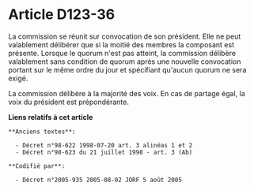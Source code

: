 # Article D123-36

La commission se réunit sur convocation de son président. Elle ne peut valablement délibérer que si la moitié des membres la
composant est présente. Lorsque le quorum n'est pas atteint, la commission délibère valablement sans condition de quorum
après une nouvelle convocation portant sur le même ordre du jour et spécifiant qu'aucun quorum ne sera exigé.

La commission délibère à la majorité des voix. En cas de partage égal, la voix du président est prépondérante.

**Liens relatifs à cet article**

	**Anciens textes**:

	  - Décret n°98-622 1998-07-20 art. 3 alinéas 1 et 2
	  - Décret n°98-623 du 21 juillet 1998 - art. 3 (Ab)

	**Codifié par**:

	  - Décret n°2005-935 2005-08-02 JORF 5 août 2005

